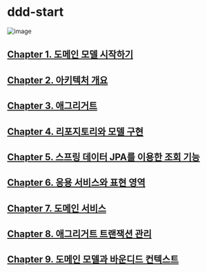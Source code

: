 # ddd-start

![image](https://user-images.githubusercontent.com/40031858/167853523-967f921d-a32e-40ce-b59e-6646f8735481.png)


## [Chapter 1. 도메인 모델 시작하기](./chap01.%20도메인%20모델%20시작하기/README.md) 
## [Chapter 2. 아키텍처 개요](./chap02.%20아키텍처%20개요/README.md)
## [Chapter 3. 애그리거트](./chap03.애그리거트/README.md)
## [Chapter 4. 리포지토리와 모델 구현](./chap04.리포지토리와%20모델%20구현/README.md)
## [Chapter 5. 스프링 데이터 JPA를 이용한 조회 기능](./chap05.%20스프링%20데이터%20JPA를%20이용한%20조회%20기능/README.md)
## [Chapter 6. 응용 서비스와 표현 영역](./chap06.%20응용%20서비스와%20표현%20영역/README.md)
## [Chapter 7. 도메인 서비스](./chap07.%20도메인%20서비스/README.md)
## [Chapter 8. 애그리거트 트랜잭션 관리](./chap08.%20애그리거트%20트랜잭션%20관리/README.md)
## [Chapter 9. 도메인 모델과 바운디드 컨텍스트](./chap09.%20도메인%20모델과%20바운디드%20컨텍스트/README.md)